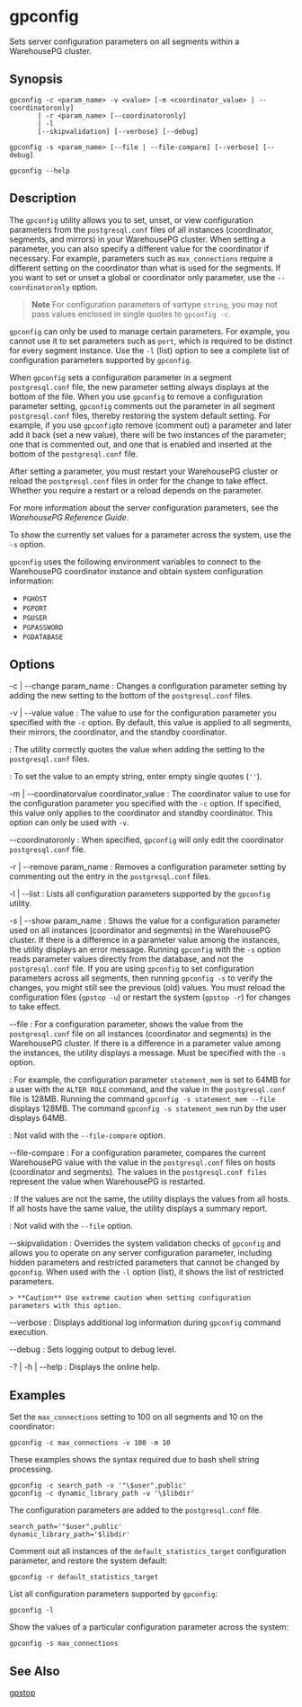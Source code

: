 # gpconfig 

Sets server configuration parameters on all segments within a WarehousePG cluster.

## <a id="section2"></a>Synopsis 

```
gpconfig -c <param_name> -v <value> [-m <coordinator_value> | --coordinatoronly]
       | -r <param_name> [--coordinatoronly]
       | -l
       [--skipvalidation] [--verbose] [--debug]

gpconfig -s <param_name> [--file | --file-compare] [--verbose] [--debug]

gpconfig --help
```

## <a id="section3"></a>Description 

The `gpconfig` utility allows you to set, unset, or view configuration parameters from the `postgresql.conf` files of all instances \(coordinator, segments, and mirrors\) in your WarehousePG cluster. When setting a parameter, you can also specify a different value for the coordinator if necessary. For example, parameters such as `max_connections` require a different setting on the coordinator than what is used for the segments. If you want to set or unset a global or coordinator only parameter, use the `--coordinatoronly` option.

> **Note** For configuration parameters of vartype `string`, you may not pass values enclosed in single quotes to `gpconfig -c`.

`gpconfig` can only be used to manage certain parameters. For example, you cannot use it to set parameters such as `port`, which is required to be distinct for every segment instance. Use the `-l` \(list\) option to see a complete list of configuration parameters supported by `gpconfig`.

When `gpconfig` sets a configuration parameter in a segment `postgresql.conf` file, the new parameter setting always displays at the bottom of the file. When you use `gpconfig` to remove a configuration parameter setting, `gpconfig` comments out the parameter in all segment `postgresql.conf` files, thereby restoring the system default setting. For example, if you use `gpconfig`to remove \(comment out\) a parameter and later add it back \(set a new value\), there will be two instances of the parameter; one that is commented out, and one that is enabled and inserted at the bottom of the `postgresql.conf` file.

After setting a parameter, you must restart your WarehousePG cluster or reload the `postgresql.conf` files in order for the change to take effect. Whether you require a restart or a reload depends on the parameter.

For more information about the server configuration parameters, see the *WarehousePG Reference Guide*.

To show the currently set values for a parameter across the system, use the `-s` option.

`gpconfig` uses the following environment variables to connect to the WarehousePG coordinator instance and obtain system configuration information:

-   `PGHOST`
-   `PGPORT`
-   `PGUSER`
-   `PGPASSWORD`
-   `PGDATABASE`

## <a id="section4"></a>Options 

-c \| --change param\_name
:   Changes a configuration parameter setting by adding the new setting to the bottom of the `postgresql.conf` files.

-v \| --value value
:   The value to use for the configuration parameter you specified with the `-c` option. By default, this value is applied to all segments, their mirrors, the coordinator, and the standby coordinator.

:   The utility correctly quotes the value when adding the setting to the `postgresql.conf` files.

:   To set the value to an empty string, enter empty single quotes \(`''`\).

-m \| --coordinatorvalue coordinator\_value
:   The coordinator value to use for the configuration parameter you specified with the `-c` option. If specified, this value only applies to the coordinator and standby coordinator. This option can only be used with `-v`.

--coordinatoronly
:   When specified, `gpconfig` will only edit the coordinator `postgresql.conf` file.

-r \| --remove param\_name
:   Removes a configuration parameter setting by commenting out the entry in the `postgresql.conf` files.

-l \| --list
:   Lists all configuration parameters supported by the `gpconfig` utility.

-s \| --show param\_name
:   Shows the value for a configuration parameter used on all instances \(coordinator and segments\) in the WarehousePG cluster. If there is a difference in a parameter value among the instances, the utility displays an error message. Running `gpconfig` with the `-s` option reads parameter values directly from the database, and not the `postgresql.conf` file. If you are using `gpconfig` to set configuration parameters across all segments, then running `gpconfig -s` to verify the changes, you might still see the previous \(old\) values. You must reload the configuration files \(`gpstop -u`\) or restart the system \(`gpstop -r`\) for changes to take effect.

--file
:   For a configuration parameter, shows the value from the `postgresql.conf` file on all instances \(coordinator and segments\) in the WarehousePG cluster. If there is a difference in a parameter value among the instances, the utility displays a message. Must be specified with the `-s` option.

:   For example, the configuration parameter `statement_mem` is set to 64MB for a user with the `ALTER ROLE` command, and the value in the `postgresql.conf` file is 128MB. Running the command `gpconfig -s statement_mem --file` displays 128MB. The command `gpconfig -s statement_mem` run by the user displays 64MB.

:   Not valid with the `--file-compare` option.

--file-compare
:   For a configuration parameter, compares the current WarehousePG value with the value in the `postgresql.conf` files on hosts \(coordinator and segments\). The values in the `postgresql.conf files` represent the value when WarehousePG is restarted.

:   If the values are not the same, the utility displays the values from all hosts. If all hosts have the same value, the utility displays a summary report.

:   Not valid with the `--file` option.

--skipvalidation
:   Overrides the system validation checks of `gpconfig` and allows you to operate on any server configuration parameter, including hidden parameters and restricted parameters that cannot be changed by `gpconfig`. When used with the `-l` option \(list\), it shows the list of restricted parameters.

    > **Caution** Use extreme caution when setting configuration parameters with this option.

--verbose
:   Displays additional log information during `gpconfig` command execution.

--debug
:   Sets logging output to debug level.

-? \| -h \| --help
:   Displays the online help.

## <a id="section5"></a>Examples 

Set the `max_connections` setting to 100 on all segments and 10 on the coordinator:

```
gpconfig -c max_connections -v 100 -m 10
```

These examples shows the syntax required due to bash shell string processing.

```
gpconfig -c search_path -v '"\$user",public'
gpconfig -c dynamic_library_path -v '\$libdir'
```

The configuration parameters are added to the `postgresql.conf` file.

```
search_path='"$user",public'
dynamic_library_path='$libdir'
```

Comment out all instances of the `default_statistics_target` configuration parameter, and restore the system default:

```
gpconfig -r default_statistics_target
```

List all configuration parameters supported by `gpconfig`:

```
gpconfig -l
```

Show the values of a particular configuration parameter across the system:

```
gpconfig -s max_connections
```

## <a id="section6"></a>See Also 

[gpstop](gpstop.html)

